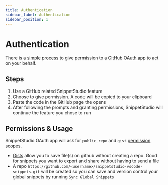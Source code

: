 ```yaml
---
title: Authentication
sidebar_label: Authentication
sidebar_position: 1
---
```


# Authentication

There is a [simple process](https://docs.github.com/en/apps/oauth-apps/building-oauth-apps/authorizing-oauth-apps#device-flow) to give permission to a GitHub [OAuth app](https://docs.github.com/en/apps/oauth-apps) to act on your behalf.

## Steps

1. Use a GitHub related SnippetStudio feature
2. Choose to give permission. A code will be copied to your clipboard
3. Paste the code in the GitHub page the opens
4. After following the prompts and granting permissions, SnippetStudio will continue the feature you chose to run

## Permissions & Usage

SnippetStudio OAuth app will ask for `public_repo` and `gist` [permission scopes](https://docs.github.com/en/apps/oauth-apps/building-oauth-apps/scopes-for-oauth-apps#available-scopes).

- [Gists](/docs/github-integration/gists.md) allow you to save file(s) on github without creating a repo. Good for snippets you want to export and share without having to send a file
- A repo `https://github.com/<username>/snippetstudio-vscode-snippets.git` will be created so you can save and version control <i className="codicon codicon-source-control"></i> your global snippets by running `Sync Global Snippets`
